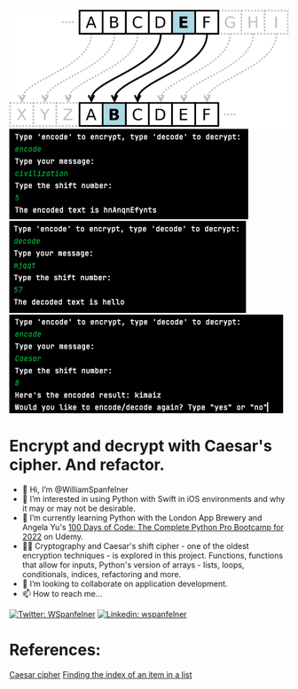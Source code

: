 ![Screenshot](cipher.png)
![Screenshot](cipher1.png)
![Screenshot](cipher2.png)
![Screenshot](cipher3.png)

# Encrypt and decrypt with Caesar's cipher. And refactor.
- 👋 Hi, I’m @WilliamSpanfelner
- 👀 I’m interested in using Python with Swift in iOS environments and why it may or may not be desirable.
- 🌱 I’m currently learning Python with the London App Brewery and Angela Yu's [100 Days of Code: 
The Complete Python Pro Bootcamp for 2022](https://www.udemy.com/course/100-days-of-code/) on Udemy.  
- 🧑‍💻  Cryptography and Caesar's shift cipher - one of the oldest encryption techniques - is explored in this project.  Functions, functions that allow for inputs, Python's version of arrays - lists, loops, conditionals, indices, refactoring and more.
- 💞️ I’m looking to collaborate on application development.
- 📫 How to reach me...

[//]: # ([![email]&#40;https://img.shields.io/badge/email-wil--1--am%40outlook.com-grey?style=plastic&#41;]&#40;mailto:wil-1-am@outlook.com&#41;)
[![Twitter: WSpanfelner](https://img.shields.io/twitter/follow/wspanfelner?style=plastic&logo=twitter&labelColor=success&logoColor=white)](https://twitter.com/WSpanfelner)
[![Linkedin: wspanfelner](https://img.shields.io/badge/-William_Spanfelner-blue?style=plastic&logo=Linkedin&logoColor=white&link=https://www.linkedin.com/in/wspanfelner)](https://www.linkedin.com/in/wspanfelner)

# References:
[Caesar cipher](https://en.wikipedia.org/wiki/Caesar_cipher)
[Finding the index of an item in a list](https://stackoverflow.com/questions/176918/finding-the-index-of-an-item-in-a-list)
